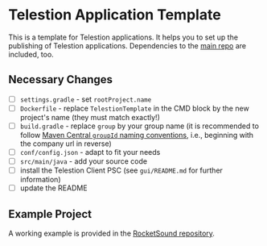 # Telestion Application Template

This is a template for Telestion applications.
It helps you to set up the publishing of Telestion applications.
Dependencies to the [main repo](https://github.com/wuespace/telestion) are included, too.

## Necessary Changes

- [ ] `settings.gradle` - set `rootProject.name`
- [ ] `Dockerfile` - replace `TelestionTemplate` in the CMD block by the new project's name (they must match exactly!)
- [ ] `build.gradle` - replace `group` by your group name
  (it is recommended to follow [Maven Central `groupId` naming conventions](https://maven.apache.org/guides/mini/guide-naming-conventions.html),
  i.e., beginning with the company url in reverse)
- [ ] `conf/config.json` - adapt to fit your needs
- [ ] `src/main/java` - add your source code
- [ ] install the Telestion Client PSC (see `gui/README.md` for further information)
- [ ] update the README

## Example Project

A working example is provided in the [RocketSound repository](https://github.com/wuespace/telestion-rocketsound).

